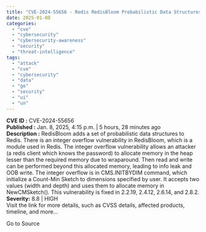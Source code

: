 ```yaml
---
title: "CVE-2024-55656 - Redis RedisBloom Probabilistic Data Structures Integer Overflow Information Leak Out-of-Bounds Write"
date: 2025-01-08
categories: 
  - "cve"
  - "cybersecurity"
  - "cybersecurity-awareness"
  - "security"
  - "threat-intelligence"
tags: 
  - "attack"
  - "cve"
  - "cybersecurity"
  - "data"
  - "go"
  - "security"
  - "ui"
  - "un"
---
```


**CVE ID :** CVE-2024-55656  
**Published :** Jan. 8, 2025, 4:15 p.m. | 5 hours, 28 minutes ago  
**Description :** RedisBloom adds a set of probabilistic data structures to Redis. There is an integer overflow vulnerability in RedisBloom, which is a module used in Redis. The integer overflow vulnerability allows an attacker (a redis client which knows the password) to allocate memory in the heap lesser than the required memory due to wraparound. Then read and write can be performed beyond this allocated memory, leading to info leak and OOB write. The integer overflow is in CMS.INITBYDIM command, which initialize a Count-Min Sketch to dimensions specified by user. It accepts two values (width and depth) and uses them to allocate memory in NewCMSketch(). This vulnerability is fixed in 2.2.19, 2.4.12, 2.6.14, and 2.8.2. 
**Severity:** 8.8 | HIGH  
Visit the link for more details, such as CVSS details, affected products, timeline, and more...

Go to Source
